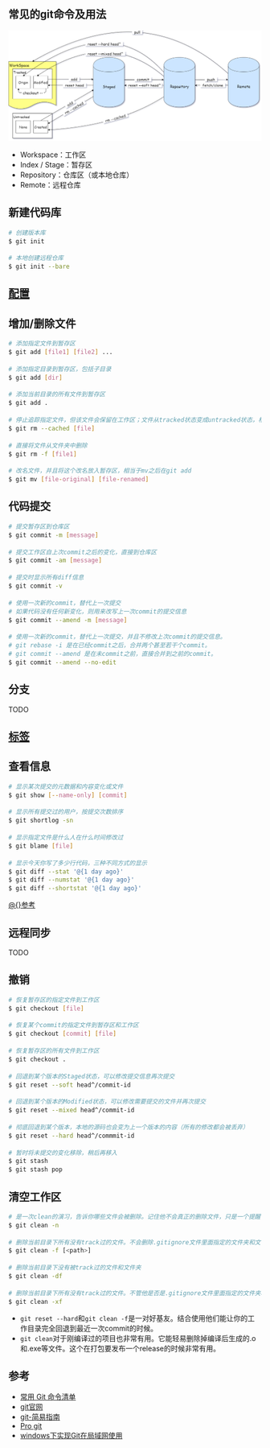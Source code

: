 ## 常见的git命令及用法

<p align="center">
  <img src=".\..\..\Image\git_command\git_command.png">
</p>

- Workspace：工作区
- Index / Stage：暂存区
- Repository：仓库区（或本地仓库）
- Remote：远程仓库

## 新建代码库

```bash
# 创建版本库
$ git init

# 本地创建远程仓库
$ git init --bare
```

## [配置](./config.md)

## 增加/删除文件

```bash
# 添加指定文件到暂存区
$ git add [file1] [file2] ...

# 添加指定目录到暂存区，包括子目录
$ git add [dir]

# 添加当前目录的所有文件到暂存区
$ git add .

# 停止追踪指定文件，但该文件会保留在工作区；文件从tracked状态变成untracked状态，相当于add的逆操作
$ git rm --cached [file]

# 直接将文件从文件夹中删除
$ git rm -f [file1]

# 改名文件，并且将这个改名放入暂存区，相当于mv之后在git add
$ git mv [file-original] [file-renamed]
```

## 代码提交

```bash
# 提交暂存区到仓库区
$ git commit -m [message]

# 提交工作区自上次commit之后的变化，直接到仓库区
$ git commit -am [message]

# 提交时显示所有diff信息
$ git commit -v

# 使用一次新的commit，替代上一次提交
# 如果代码没有任何新变化，则用来改写上一次commit的提交信息
$ git commit --amend -m [message]

# 使用一次新的commit，替代上一次提交，并且不修改上次commit的提交信息。
# git rebase -i 是在已经commit之后，合并两个甚至若干个commit。
# git commit --amend 是在未commit之前，直接合并到之前的commit。
$ git commit --amend --no-edit
```

## 分支

TODO

## [标签](./tag.md)

## 查看信息

```bash
# 显示某次提交的元数据和内容变化或文件
$ git show [--name-only] [commit]

# 显示所有提交过的用户，按提交次数排序
$ git shortlog -sn

# 显示指定文件是什么人在什么时间修改过
$ git blame [file]

# 显示今天你写了多少行代码，三种不同方式的显示
$ git diff --stat '@{1 day ago}'
$ git diff --numstat '@{1 day ago}'
$ git diff --shortstat '@{1 day ago}'
```

[@{}参考](https://git-scm.com/docs/gitrevisions#Documentation/gitrevisions.txt-emem)

## 远程同步

TODO

## 撤销

```bash
# 恢复暂存区的指定文件到工作区
$ git checkout [file]

# 恢复某个commit的指定文件到暂存区和工作区
$ git checkout [commit] [file]

# 恢复暂存区的所有文件到工作区
$ git checkout .

# 回退到某个版本的Staged状态，可以修改提交信息再次提交
$ git reset --soft head^/commit-id

# 回退到某个版本的Modified状态，可以修改需要提交的文件并再次提交
$ git reset --mixed head^/commit-id

# 彻底回退到某个版本，本地的源码也会变为上一个版本的内容（所有的修改都会被丢弃）
$ git reset --hard head^/commmit-id

# 暂时将未提交的变化移除，稍后再移入
$ git stash
$ git stash pop
```

## 清空工作区

```bash
# 是一次clean的演习，告诉你哪些文件会被删除。记住他不会真正的删除文件，只是一个提醒
$ git clean -n

# 删除当前目录下所有没有track过的文件。不会删除.gitignore文件里面指定的文件夹和文件，不管这些文件有没有被track过
$ git clean -f [<path>]

# 删除当前目录下没有被track过的文件和文件夹
$ git clean -df

# 删除当前目录下所有没有track过的文件。不管他是否是.gitignore文件里面指定的文件夹和文件
$ git clean -xf
```

- `git reset --hard`和`git clean -f`是一对好基友。结合使用他们能让你的工作目录完全回退到最近一次commit的时候。
- `git clean`对于刚编译过的项目也非常有用。它能轻易删除掉编译后生成的.o和.exe等文件。这个在打包要发布一个release的时候非常有用。

## 参考

- [常用 Git 命令清单](http://www.ruanyifeng.com/blog/2015/12/git-cheat-sheet.html)
- [git官网](https://git-scm.com/)
- [git-简易指南](http://www.bootcss.com/p/git-guide/)
- [Pro git](http://iissnan.com/progit/)
- [windows下实现Git在局域网使用](https://www.cnblogs.com/hujunzheng/p/4970411.html)